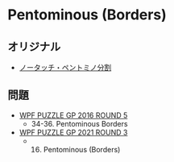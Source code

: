 # Pentominous (Borders)

## オリジナル
- [ノータッチ・ペントミノ分割](pentominous.md)

## 問題
- [WPF PUZZLE GP 2016 ROUND 5](../questions/wpfpgp2016-5.md)
	- 34-36. Pentominous Borders
- [WPF PUZZLE GP 2021 ROUND 3](../questions/wpfpgp2021-3.md)
	- 16. Pentominous (Borders)
